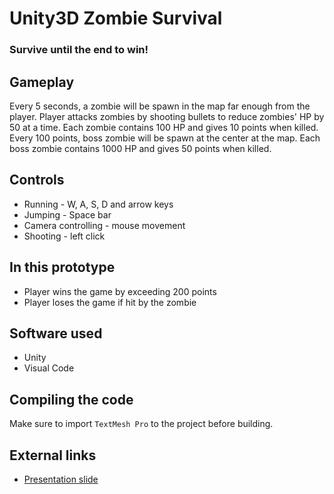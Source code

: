 # Unity3D Zombie Survival
### Survive until the end to win!

## Gameplay
Every 5 seconds, a zombie will be spawn in the map far enough from the player.
Player attacks zombies by shooting bullets to reduce zombies' HP by 50 at a time.
Each zombie contains 100 HP and gives 10 points when killed.
Every 100 points, boss zombie will be spawn at the center at the map.
Each boss zombie contains 1000 HP and gives 50 points when killed.

## Controls
- Running - W, A, S, D and arrow keys
- Jumping - Space bar
- Camera controlling - mouse movement
- Shooting - left click

## In this prototype
- Player wins the game by exceeding 200 points
- Player loses the game if hit by the zombie

## Software used
- Unity
- Visual Code

## Compiling the code
Make sure to import ```TextMesh Pro``` to the project before building.

## External links
- [Presentation slide](https://docs.google.com/presentation/d/1KeWefZKNFK8WWGnsaAn3O34ANj1iYjOkw0Kq7eWxyQI/edit?usp=sharing)
